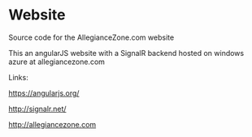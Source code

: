 Website
=======

Source code for the AllegianceZone.com website

This an angularJS website with a SignalR backend hosted on windows azure at allegiancezone.com

Links:

https://angularjs.org/

http://signalr.net/

http://allegiancezone.com
